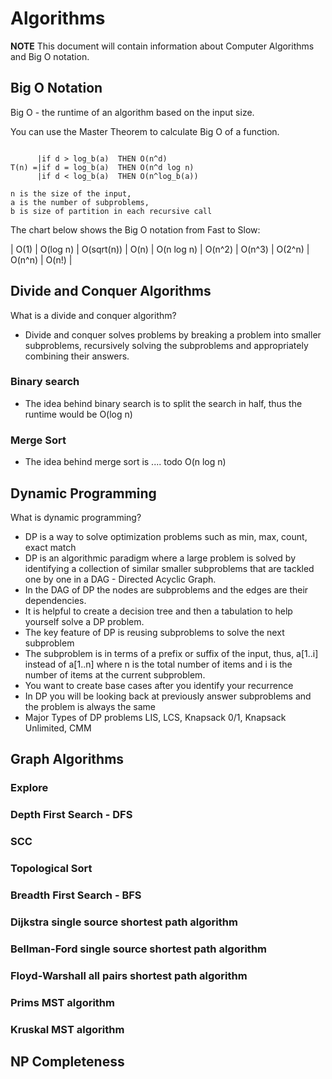 # Algorithms

**NOTE** This document will contain information about Computer Algorithms and Big O notation.

## Big O Notation

Big O - the runtime of an algorithm based on the input size.

You can use the Master Theorem to calculate Big O of a function. 

```If T(n) = aT(|n/b|) + O(n^d), where a>0,b>1,& d>=0 THEN

      |if d > log_b(a) 	THEN O(n^d)
T(n) =|if d = log_b(a) 	THEN O(n^d log n)
      |if d < log_b(a) 	THEN O(n^log_b(a))

n is the size of the input, 
a is the number of subproblems, 
b is size of partition in each recursive call 
```


The chart below shows the Big O notation from Fast to Slow:

| O(1) | O(log n) | O(sqrt(n)) | O(n) | O(n log n) | O(n^2) | O(n^3) | O(2^n) | O(n^n) | O(n!) |

## Divide and Conquer Algorithms
What is a divide and conquer algorithm?
-	Divide and conquer solves problems by breaking a problem into smaller subproblems, recursively solving the subproblems and appropriately combining their answers.

### Binary search
- The idea behind binary search is to split the search in half, thus the runtime would be O(log n)

### Merge Sort
- The idea behind merge sort is .... todo O(n log n)

## Dynamic Programming
What is dynamic programming?
-	DP is a way to solve optimization problems such as min, max, count, exact match
-	DP is an algorithmic paradigm where a large problem is solved by identifying a collection of similar smaller subproblems that are tackled one by one in a DAG - Directed Acyclic Graph.
-	In the DAG of DP the nodes are subproblems and the edges are their dependencies.
-	It is helpful to create a decision tree and then a tabulation to help yourself solve a DP problem.
-	The key feature of DP is reusing subproblems to solve the next subproblem
-	The subproblem is in terms of a prefix or suffix of the input, thus, a[1..i] instead of a[1..n] where n is the total number of items and i is the number of items at the current subproblem.
-	You want to create base cases after you identify your recurrence 
-	In DP you will be looking back at previously answer subproblems and the problem is always the same
-	Major Types of DP problems LIS, LCS, Knapsack 0/1, Knapsack Unlimited, CMM


## Graph Algorithms

### Explore

### Depth First Search - DFS

### SCC

### Topological Sort

### Breadth First Search - BFS

### Dijkstra single source shortest path algorithm

### Bellman-Ford single source shortest path algorithm

### Floyd-Warshall all pairs shortest path algorithm

### Prims MST algorithm

### Kruskal MST algorithm

## NP Completeness
